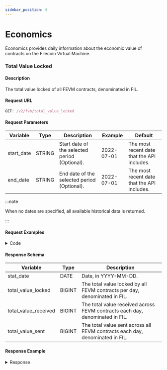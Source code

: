 ```yaml
---
sidebar_position: 6
---
```


# Economics

Economics provides daily information about the economic value of contracts on the Filecoin Virtual Machine.


### Total Value Locked

#### Description

The total value locked of all FEVM contracts, denominated in FIL.

#### Request URL

```js
GET: /v2/fvm/total_value_locked
```

#### Request Parameters
| **Variable** | **Type** | **Description**                         | **Example** | **Default**                  |
| ------------ | -------- | --------------------------------------- | ----------- | ---------------------------- |
| start_date   | STRING   | Start date of the selected period (Optional). | 2022-07-01  | The most recent date that the API includes. |
| end_date     | STRING   | End date of the selected period (Optional).   | 2022-07-01  | The most recent date that the API includes. |

:::note

 When no dates are specified, all available historical data is returned. 

:::


#### Request Examples

<details><summary>Code</summary>
<div>


<Tabs
  groupId="language"
  defaultValue="Python"
  values={[
    { label: 'Python', value: 'Python' },
    { label: 'GO', value: 'GO' },
    { label: 'NodeJS', value: 'NodeJS' },
    { label: 'cURL', value: 'cURL' }
  ]
}>

<TabItem value="Python">

```python
import requests

url = "https://api.spacescope.io/v2/fvm/total_value_locked?end_date=2023-03-16&start_date=2023-03-01"

payload={}
headers = {
  'authorization': 'Bearer <--Please replace your API key here-->'
}

response = requests.request("GET", url, headers=headers, data=payload)

print(response.text)

```

</TabItem>

<TabItem value="GO">

```go
package main
import (
  "fmt"
  "net/http"
  "io/ioutil"
)
func main() {
  url := "https://api.spacescope.io/v2/fvm/total_value_locked?end_date=2023-03-16&start_date=2023-03-01"
  method := "GET"
  client := &http.Client {
  }
  req, err := http.NewRequest(method, url, nil)
  if err != nil {
    fmt.Println(err)
    return
  }
  req.Header.Add("authorization", "Bearer <--Please replace your API key here-->")
  res, err := client.Do(req)
  if err != nil {
    fmt.Println(err)
    return
  }
  defer res.Body.Close()

  body, err := ioutil.ReadAll(res.Body)
  if err != nil {
    fmt.Println(err)
    return
  }
  fmt.Println(string(body))
}
```

</TabItem>

<TabItem value="NodeJS">

```js
var request = require('request');
var options = {
  'method': 'GET',
  'url': 'https://api.spacescope.io/v2/fvm/total_value_locked?end_date=2023-03-16&start_date=2023-03-01',
  'headers': {
    'authorization': 'Bearer <--Please replace your API key here-->'
  }
};
request(options, function (error, response) {
  if (error) throw new Error(error);
  console.log(response.body);
});
```

</TabItem>
<TabItem value="cURL">

```curl
curl --location --request GET 'https://api.spacescope.io/v2/fvm/total_value_locked?end_date=2023-03-16&start_date=2023-03-01' \
--header 'authorization: Bearer <--Please replace your API key here-->'
```

</TabItem>
</Tabs>

</div>
</details>


#### Response Schema

| **Variable**         | **Type** | **Description**                                                              |
|----------------------|----------|------------------------------------------------------------------------------|
| stat_date            | DATE     | Date, in YYYY-MM-DD.                                                         |
| total_value_locked   | BIGINT   | The total value locked by all FEVM contracts per day, denominated in FIL.    |
| total_value_received | BIGINT   | The total value received across FEVM contracts each day, denominated in FIL. |
| total_value_sent     | BIGINT   | The total value sent across all FEVM contracts each day, denominated in FIL. |

#### Response Example

<details><summary>Response</summary>
<div>

```Json
{
    "request_id": "d1b19b0f-ed01-4275-89a5-31d57f4e0ea8#56254",
    "code": 0,
    "message": "success.",
    "data": [
        {
            "stat_date": "2023-03-14T00:00:00Z",
            "total_value_locked": 273.002,
            "total_value_received": 274.182,
            "total_value_sent": -1.18
        },
        {
            "stat_date": "2023-03-15T00:00:00Z",
            "total_value_locked": 1744.42538415519,
            "total_value_received": 4082.02131849924,
            "total_value_sent": -2337.59593434405
        },
        {
            "stat_date": "2023-03-16T00:00:00Z",
            "total_value_locked": 1615.37416151069,
            "total_value_received": 4203.55695706547,
            "total_value_sent": -2588.18279555478
        }
    ]
}
```
</div>
</details>